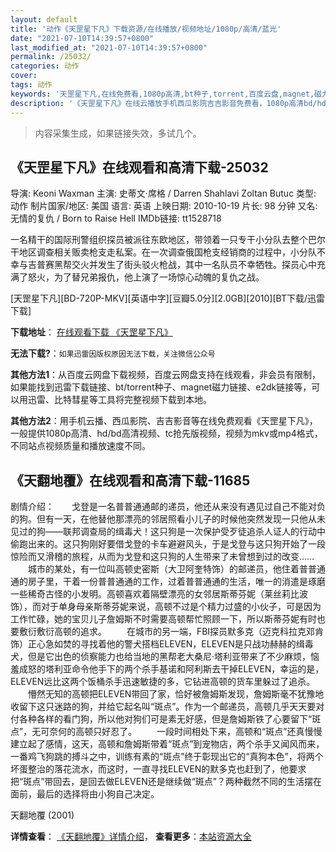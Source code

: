 ```yaml
---
layout: default
title: '动作《天罡星下凡》下载资源/在线播放/视频地址/1080p/高清/蓝光'
date: "2021-07-10T14:39:57+0800"
last_modified_at: "2021-07-10T14:39:57+0800"
permalink: /25032/
categories: 动作
cover:
tags: 动作
keywords: '天罡星下凡,在线免费看,1080p高清,bt种子,torrent,百度云盘,magnet,磁力链,迅雷下载资源'
description: '《天罡星下凡》在线云播放手机西瓜影院吉吉影音免费看，1080p高清bd/hd未删减完整版和tc抢先枪版，mkv/mp4格式，附带bt/torrent种子、magnet/磁力链、百度云盘、网盘资源迅雷下载链接'
---
```


>内容采集生成，如果链接失效，多试几个。


## 《天罡星下凡》在线观看和高清下载-25032

导演: Keoni Waxman 主演: 史蒂文·席格 / Darren Shahlavi Zoltan Butuc 类型: 动作 制片国家/地区: 美国 语言: 英语 上映日期: 2010-10-19 片长: 98 分钟 又名: 无情的复仇 / Born to Raise Hell IMDb链接: tt1528718

一名精干的国际刑警组织探员被派往东欧地区，带领着一只专干小分队去整个巴尔干地区调查相关贩卖枪支走私案。在一次调查俄国枪支经销商的过程中，小分队不幸与吉普赛黑帮交火并发生了街头驳火枪战，其中一名队员不幸牺牲。探员心中充满了怒火，为了替兄弟报仇，他上演了一场惊心动魄的复仇之战。


[天罡星下凡][BD-720P-MKV][英语中字][豆瓣5.0分][2.0GB][2010][BT下载/迅雷下载]

**下载地址**： [在线观看下载 《天罡星下凡》](https://www.btdx8.com/torrent/born_to_raise_hell_2010.html) 


**无法下载?**：`如果迅雷因版权原因无法下载，关注微信公众号 `

**其他方法1**：从百度云网盘下载视频，百度云网盘支持在线观看，非会员有限制，如果能找到迅雷下载链接、bt/torrent种子、magnet磁力链接、e2dk链接等，可以用迅雷、比特彗星等工具将完整视频下载到本地。

**其他方法2**：用手机云播、西瓜影院、吉吉影音等在线免费观看《天罡星下凡》，一般提供1080p高清、hd/bd高清视频、tc抢先版视频，视频为mkv或mp4格式，不同站点视频质量和播放速度不同。


## 《天翻地覆》在线观看和高清下载-11685

剧情介绍：　　戈登是一名普普通通邮的递员，他还从来没有遇见过自己不能对负的狗。但有一天，在他替他那漂亮的邻居照看小儿子的时候他突然发现一只他从未见过的狗——联邦调查局的缉毒犬！这只狗是一次保护受歹徒追杀人证人的行动中偷跑出来的。这只狗刚好要借戈登的卡车避避风头，于是戈登与这只狗开始了一段惊险而又滑稽的旅程，从而为戈登和这只狗的人生带来了未曾想到过的改变…… 　　城市的某处，有一位叫高顿史密斯（大卫阿奎特饰）的邮递员，他住着普普通通的房子里，干着一份普普通通的工作，过着普普通通的生活，唯一的消遣是琢磨一些稀奇古怪的小发明。高顿喜欢着隔壁漂亮的女邻居斯蒂芬妮（莱丝莉比波饰），而对于单身母亲斯蒂芬妮来说，高顿不过是个精力过盛的小伙子，可是因为工作忙碌，她的宝贝儿子詹姆斯不时需要高顿帮忙照顾一下，所以斯蒂芬妮有时也要敷衍敷衍高顿的追求。 　　在城市的另一端，FBI探员默多克（迈克科拉克邓肯饰）正心急如焚的寻找着他的警犬搭档ELEVEN，ELEVEN是只战功赫赫的缉毒犬，但是它出色的侦察能力也给当地的黑帮老大桑尼·塔利亚带来了不少麻烦，恼羞成怒的塔利亚命令他手下的两个杀手基诺和阿利斯去干掉ELEVEN，幸运的是，ELEVEN远比这两个饭桶杀手迅速敏捷的多，它钻进高顿的货车里躲过了追杀。 　　懵然无知的高顿把ELEVEN带回了家，恰好被詹姆斯发现，詹姆斯毫不犹豫地收留下这只迷路的狗，并给它起名叫“斑点”。作为一个邮递员，高顿几乎天天要对付各种各样的看门狗，所以他对狗们可是素无好感，但是詹姆斯铁了心要留下“斑点”，无可奈何的高顿只好忍了。 　　一段时间相处下来，高顿和“斑点”还真慢慢建立起了感情，这天，高顿和詹姆斯带着“斑点”到宠物店，两个杀手又闻风而来，一番鸡飞狗跳的搏斗之中，训练有素的“斑点”终于彰现出它的“真狗本色”，将两个坏蛋整治的落花流水，而这时，一直寻找ELEVEN的默多克也赶到了，他要求把“斑点”带回去，是回去做ELEVEN还是继续做“斑点”？两种截然不同的生活摆在面前，最后的选择将由小狗自己决定。


天翻地覆 (2001)

**详情查看**： [《天翻地覆》详情介绍](/movie/11685/)， **查看更多**：[本站资源大全](/movie/t/all/)

